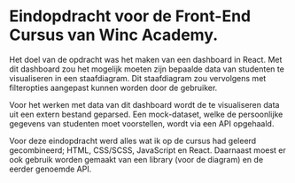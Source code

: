 # Eindopdracht voor de Front-End Cursus van Winc Academy.

Het doel van de opdracht was het maken van een dashboard in React.
Met dit dashboard zou het mogelijk moeten zijn bepaalde data van studenten te visualiseren in een staafdiagram. Dit staafdiagram zou vervolgens met filteropties aangepast kunnen worden door de gebruiker.

Voor het werken met data van dit dashboard wordt de te visualiseren data uit een extern bestand geparsed. Een mock-dataset, welke de persoonlijke gegevens van studenten moet voorstellen, wordt via een API opgehaald.

Voor deze eindopdracht werd alles wat ik op de cursus had geleerd gecombineerd; HTML, CSS/SCSS, JavaScript en React. Daarnaast moest er ook gebruik worden gemaakt van een library (voor de diagram) en de eerder genoemde API.
